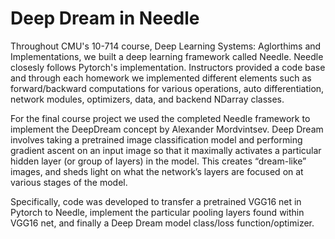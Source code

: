 # Deep Dream in Needle
Throughout CMU's 10-714 course, Deep Learning Systems: Aglorthims and Implementations, we built a deep learning framework called Needle. Needle closesly follows Pytorch's implementation. Instructors provided a code base and through each homework we implemented different elements such as forward/backward computations for various operations, auto differentiation, network modules, optimizers, data, and backend NDarray classes. <br>

For the final course project we used the completed Needle framework to implement the DeepDream concept by Alexander Mordvintsev. Deep Dream involves taking a pretrained image classification model and performing gradient ascent on an input image so that it maximally activates a particular hidden layer (or group of layers) in the model. This creates “dream-like” images, and sheds light on what the network’s layers are focused on at various stages of the model.<br>

Specifically, code was developed to transfer a pretrained VGG16 net in Pytorch to Needle, implement the particular pooling layers found within VGG16 net, and finally a Deep Dream model class/loss function/optimizer.
